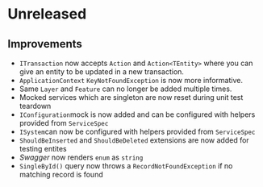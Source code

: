 # Unreleased

## Improvements

- `ITransaction` now accepts `Action` and `Action<TEntity>` where you can give
  an entity to be updated in a new transaction.
- `ApplicationContext` `KeyNotFoundException` is now more informative.
- Same `Layer` and `Feature` can no longer be added multiple times.
- Mocked services which are singleton are now reset during unit test teardown
- `IConfiguration`mock is now added and can be configured with helpers
  provided from `ServiceSpec`
- `ISystem`can now be configured with helpers provided from `ServiceSpec`
- `ShouldBeInserted` and `ShouldBeDeleted` extensions are now added for testing
  entites
- _Swagger_ now renders `enum` as `string`
- `SingleById()` query now throws a `RecordNotFoundException` if no matching 
  record is found

